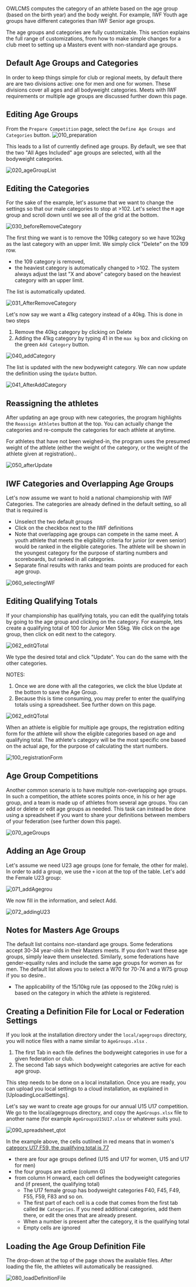 

OWLCMS computes the category of an athlete based on the age group (based on the birth year) and the body weight.  For example, IWF Youth age groups have different categories than IWF Senior age groups.

The age groups and categories are fully customizable.  This section explains the full range of customizations, from how to make simple changes for a club meet to setting up a Masters event with non-standard age groups.

## Default Age Groups and Categories

In order to keep things simple for club or regional meets, by default there are are two divisions active:  one for men and one for women. These divisions cover all ages and all bodyweight categories.  Meets with IWF requirements or multiple age groups are discussed further down this page.

## Editing Age Groups

From the  `Prepare Competition` page, select the `Define Age Groups and Categories` button.  ![010_preparation](img/Categories/010_preparation.png)

This leads to a list of currently defined age groups.  By default, we see that the two "All Ages Included" age groups are selected, with all the bodyweight categories.

![020_ageGroupList](img/Categories/020_ageGroupList.png)

## Editing the Categories

For the sake of the example, let's assume that we want to change the settings so that our male categories to stop at >102. Let's select the `M` age group and scroll down until we see all of the grid at the bottom.

![030_beforeRemoveCategory](img/Categories/030_beforeRemoveCategory.png)

The first thing we want is to remove the 109kg category so we have 102kg as the last category with an upper limit.   We simply click "Delete" on the 109 row.

- the 109 category is removed,
- the heaviest category is automatically changed to >102. The system always adjust the last "X and above" category based on the heaviest category with an upper limit.

The list is automatically updated.

![031_AfterRemoveCategory](img/Categories/031_AfterRemoveCategory.png)

Let's now say we want a 41kg category instead of a 40kg.  This is done in two steps

1. Remove the 40kg category by clicking on Delete
2. Adding the 41kg category by typing 41 in the `max kg` box and clicking on the green `Add Category` button.

![040_addCategory](img/Categories/040_addCategory.png)

The list is updated with the new bodyweight category. We can now update the definition using the `Update` button.

![041_AfterAddCategory](img/Categories/041_AfterAddCategory.png)

## Reassigning the athletes

After updating an age group with new categories, the program highlights the `Reassign Athletes` button at the top.  You can actually change the categories and re-compute the categories for each athlete at anytime.

For athletes that have not been weighed-in, the program uses the presumed weight of the athlete (either the weight of the category, or the weight of the athlete given at registration)..

![050_afterUpdate](img/Categories/050_afterUpdate.png)

## IWF Categories and Overlapping Age Groups

Let's now assume we want to hold a national championship with IWF Categories.  The categories are already defined in the default setting, so all that is required is

- Unselect the two default groups
- Click on the checkbox next to the IWF definitions
- Note that overlapping age groups can compete in the same meet.  A youth athlete that meets the eligibility criteria for junior (or even senior) would be ranked in the eligible categories.  The athlete will be shown in the youngest category for the purpose of starting numbers and scoreboards, but ranked in all categories.
- Separate final results with ranks and team points are produced for each age group.

![060_selectingIWF](img/Categories/060_selectingIWF.png)

## Editing Qualifying Totals

If your championship has qualifying totals, you can edit the qualifying totals by going to the age group and clicking on the category. For example, lets create a qualifying total of 100 for Junior Men 55kg.  We click on the age group, then click on edit next to the category.

![062_editQTotal](img/Categories/062_editQTotal.png)

We type the desired total and click "Update".  You can do the same with the other categories.

NOTES: 

1. Once we are done with all the categories, we click the blue Update at the bottom to save the Age Group.
2. Because this is time consuming, you may prefer to enter the qualifying totals using a spreadsheet.  See further down on this page.

![062_editQTotal](img/Categories/062_editQTotal.png)

When an athlete is eligible for multiple age groups, the registration editing form for the athlete will show the eligible categories based on age and qualifying total. The athlete's category will be the most specific one based on the actual age, for the purpose of calculating the start numbers.

![100_registrationForm](img/Categories/100_registrationForm.png)

## Age Group Competitions

Another common scenario is to have multiple non-overlapping age groups.  In such a competition, the athlete scores points once, in his or her age group, and a team is made up of athletes from several age groups.  You can add or delete or edit age groups as needed.    This task can instead be done using a spreadsheet if you want to share your definitions between members of your federation (see further down this page).

![070_ageGroups](img/Categories/070_ageGroups.png)

## Adding an Age Group

Let's assume we need U23 age groups (one for female, the other for male).  In order to add a group, we use the `+` icon at the top of the table.  Let's add the Female U23 group:

![071_addAgegrou](img/Categories/071_addAgegrou.png)

We now fill in the information, and select Add.

![072_addingU23](img/Categories/072_addingU23.png)

## Notes for Masters Age Groups

The default list contains non-standard age groups.  Some federations accept 30-34 year-olds in their Masters meets. If you don't want these age groups, simply leave them unselected.   Similarly, some federations have gender-equality rules and include the same age groups for women as for men.  The default list allows you to select a W70 for 70-74 and a W75 group if you so desire..

- The applicability of the 15/10kg rule (as opposed to the 20kg rule) is based on the category in which the athlete is registered.


## Creating a Definition File for Local or Federation Settings

If you look at the installation directory under the `local/agegroups` directory, you will notice files with a name similar to `AgeGroups.xlsx` .  

1. The first Tab in each file defines the bodyweight categories in use for a given federation or club.  
2. The second Tab says which bodyweight categories are active for each age group.

This step needs to be done on a local installation.  Once you are ready, you can upload you local settings to a cloud installation, as explained in [UploadingLocalSettings].

Let's say we want to create age groups for our annual U15 U17 competition.  We go to the local/agegroups directory, and copy the `AgeGroups.xlsx` file to another name (for example `AgeGroupsU15U17.xlsx` or whatever suits you).

![090_spreadsheet_qtot](img/Categories/090_spreadsheet_qtot.png)

In the example above, the cells outilned in red means that in women's <u>category U17 F59, the qualifying total is 77</u>

- there are four age groups defined (U15 and U17 for women, U15 and U17 for men)
- the four groups are active (column G)
- from column H onward, each cell defines the bodyweight categories and (if present, the qualifying total)
  - The U17 female group has bodyweight categories F40, F45, F49, F55, F59, F83 and so on.
  - The first part of each cell is a code that comes from the first tab called `BW Categories`.  If you need additional categories, add them there, or edit the ones that are already present.
  - When a number is present after the category, it is the qualifying total
  - Empty cells are ignored

## Loading the Age Group  Definition File

The drop-down at the top of the page shows the available files.  After loading the file, the athletes will automatically be reassigned.

![080_loadDefinitionFile](img/Categories/080_loadDefinitionFile.png)

